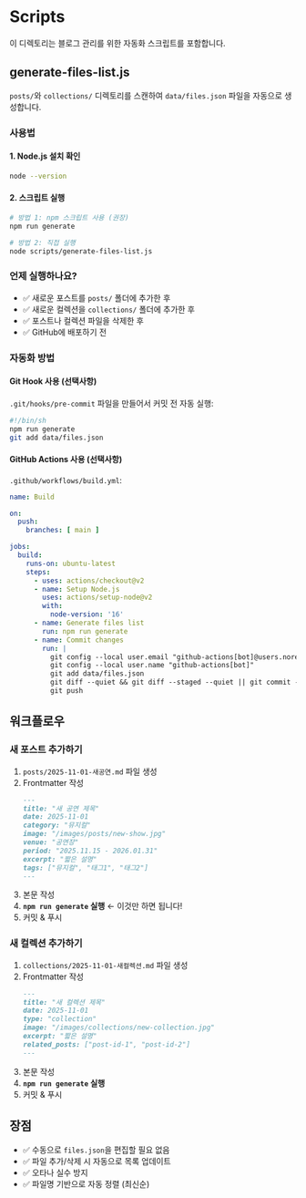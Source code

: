 # Scripts

이 디렉토리는 블로그 관리를 위한 자동화 스크립트를 포함합니다.

## generate-files-list.js

`posts/`와 `collections/` 디렉토리를 스캔하여 `data/files.json` 파일을 자동으로 생성합니다.

### 사용법

#### 1. Node.js 설치 확인
```bash
node --version
```

#### 2. 스크립트 실행
```bash
# 방법 1: npm 스크립트 사용 (권장)
npm run generate

# 방법 2: 직접 실행
node scripts/generate-files-list.js
```

### 언제 실행하나요?

- ✅ 새로운 포스트를 `posts/` 폴더에 추가한 후
- ✅ 새로운 컬렉션을 `collections/` 폴더에 추가한 후
- ✅ 포스트나 컬렉션 파일을 삭제한 후
- ✅ GitHub에 배포하기 전

### 자동화 방법

#### Git Hook 사용 (선택사항)

`.git/hooks/pre-commit` 파일을 만들어서 커밋 전 자동 실행:

```bash
#!/bin/sh
npm run generate
git add data/files.json
```

#### GitHub Actions 사용 (선택사항)

`.github/workflows/build.yml`:

```yaml
name: Build

on:
  push:
    branches: [ main ]

jobs:
  build:
    runs-on: ubuntu-latest
    steps:
      - uses: actions/checkout@v2
      - name: Setup Node.js
        uses: actions/setup-node@v2
        with:
          node-version: '16'
      - name: Generate files list
        run: npm run generate
      - name: Commit changes
        run: |
          git config --local user.email "github-actions[bot]@users.noreply.github.com"
          git config --local user.name "github-actions[bot]"
          git add data/files.json
          git diff --quiet && git diff --staged --quiet || git commit -m "Auto-generate files.json"
          git push
```

## 워크플로우

### 새 포스트 추가하기

1. `posts/2025-11-01-새공연.md` 파일 생성
2. Frontmatter 작성
   ```markdown
   ---
   title: "새 공연 제목"
   date: 2025-11-01
   category: "뮤지컬"
   image: "/images/posts/new-show.jpg"
   venue: "공연장"
   period: "2025.11.15 - 2026.01.31"
   excerpt: "짧은 설명"
   tags: ["뮤지컬", "태그1", "태그2"]
   ---
   ```
3. 본문 작성
4. **`npm run generate` 실행** ← 이것만 하면 됩니다!
5. 커밋 & 푸시

### 새 컬렉션 추가하기

1. `collections/2025-11-01-새컬렉션.md` 파일 생성
2. Frontmatter 작성
   ```markdown
   ---
   title: "새 컬렉션 제목"
   date: 2025-11-01
   type: "collection"
   image: "/images/collections/new-collection.jpg"
   excerpt: "짧은 설명"
   related_posts: ["post-id-1", "post-id-2"]
   ---
   ```
3. 본문 작성
4. **`npm run generate` 실행**
5. 커밋 & 푸시

## 장점

- ✅ 수동으로 `files.json`을 편집할 필요 없음
- ✅ 파일 추가/삭제 시 자동으로 목록 업데이트
- ✅ 오타나 실수 방지
- ✅ 파일명 기반으로 자동 정렬 (최신순)

